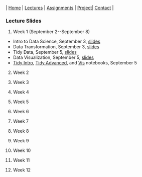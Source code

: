
| [Home](index.md) | [Lectures](lectures.md) | [Assignments](assignments.md) | [Project](project.md)| [Contact](contact.md) |


### Lecture Slides

1. Week 1 (September 2--September 8)
- Intro to Data Science, September 3, [slides](lectures/Intro%20to%20data%20science.pdf)
- Data Transformation, September 3, [slides](lectures/data_transformations.pdf)
- Tidy Data, September 5, [slides](lectures/tidy.pdf)
- Data Visualization, September 5, [slides](lectures/vis.pdf)
- [Tidy Intro](lectures/pew.html), [Tidy Advanced](lectures/billboard.html), and
  [Vis](lectures/gapminder.html) notebooks, September 5

2. Week 2

3. Week 3

4. Week 4

5. Week 5

6. Week 6

7. Week 7

8. Week 8

9. Week 9

10. Week 10

11. Week 11

12. Week 12

